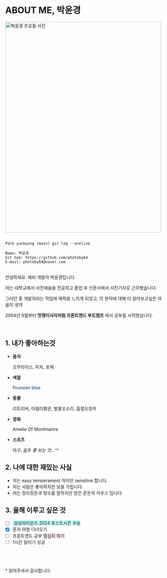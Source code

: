 # ABOUT ME, 박윤경

<img src="./assets/md/pyk_portrait_photo.jpg" alt="박윤경 프로필 사진" width="500" height="674" />

```

Park yunkyung (main) git log --oneline

Name: 박윤경
Git hub: https://github.com/photoby64
E-mail: photoby64@naver.com

```

<br>
안녕하세요. 예비 개발자 박윤경입니다.

저는 대학교에서 사진예술을 전공하고 졸업 후 신문사에서 사진기자로 근무했습니다.

그러던 중 개발자라는 직업에 매력을 느끼게 되었고, 이 분야에 대해 더 알아보고싶은 마음이 생겨

2004년 9월부터 **멋쟁이사자처럼 프론트엔드 부트캠프** 에서 공부를 시작했습니다.
<br><br><br>

## 1. 내가 좋아하는것

- **음식**

  오무라이스, 피자, 포케

- **색깔**

  <span style="color:#003458"> Prussian blue </span>

- **동물**

  리트리버, 아델리펭귄, 벌꿀오소리, 흡혈오징어

- **영화**

  Amelie Of Montmartre

- **스포츠**

  야구, 골프 _를 보는 것...^^_

## 2. 나에 대한 재밌는 사실

- 저는 easy temperament 하지만 sensitive 합니다.
- 저는 사람은 좋아하지만 낯을 가립니다.
- 저는 정리정돈과 청소를 잘하지만 방은 혼돈의 카우스 입니다.

## 3. 올해 이루고 싶은 것

- [ ] <span style="background-color:#C0FFFF"> 삼성라이온즈 2024 포스트시즌 우승 </span>
- [x] 혼자 여행 다녀오기
- [ ] 프론트엔드 공부 <span style="background-color:#FFE6E6">열심히 하기 </span>
- [ ] 1시간 달리기 성공

## <br>

\* 읽어주셔서 감사합니다.
